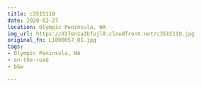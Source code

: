 ```yaml
---
title: c3515110
date: 2020-02-27
location: Olympic Peninsula, WA
img_url: https://d17enza3bfujl8.cloudfront.net/c3515110.jpg
original_fn: L1000057_01.jpg
tags:
- Olympic Peninsula, WA
- on-the-road
- b&w

---
```

